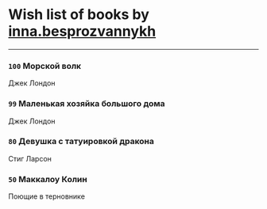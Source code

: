 # Wish list of books by [inna.besprozvannykh](http://openid.yandex.ru/inna.besprozvannykh/)
---

### `100` Морской волк
Джек Лондон

### `99` Маленькая хозяйка большого дома
Джек Лондон

### `80` Девушка с татуировкой дракона
Стиг Ларсон

### `50` Маккалоу Колин
Поющие в терновнике

